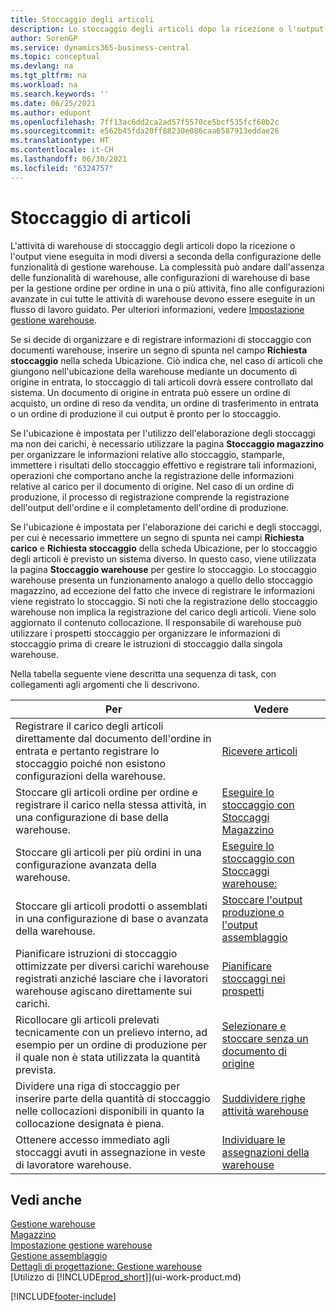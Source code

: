 ```yaml
---
title: Stoccaggio degli articoli
description: Lo stoccaggio degli articoli dopo la ricezione o l'output viene eseguita in modi diversi a seconda della configurazione delle funzionalità di gestione warehouse.
author: SorenGP
ms.service: dynamics365-business-central
ms.topic: conceptual
ms.devlang: na
ms.tgt_pltfrm: na
ms.workload: na
ms.search.keywords: ''
ms.date: 06/25/2021
ms.author: edupont
ms.openlocfilehash: 7ff13ac6dd2ca2ad57f5570ce5bcf535fcf60b2c
ms.sourcegitcommit: e562b45fda20ff88230e086caa6587913eddae26
ms.translationtype: HT
ms.contentlocale: it-CH
ms.lasthandoff: 06/30/2021
ms.locfileid: "6324757"
---
```

# <a name="putting-items-away"></a>Stoccaggio di articoli
L'attività di warehouse di stoccaggio degli articoli dopo la ricezione o l'output viene eseguita in modi diversi a seconda della configurazione delle funzionalità di gestione warehouse. La complessità può andare dall'assenza delle funzionalità di warehouse, alle configurazioni di warehouse di base per la gestione ordine per ordine in una o più attività, fino alle configurazioni avanzate in cui tutte le attività di warehouse devono essere eseguite in un flusso di lavoro guidato. Per ulteriori informazioni, vedere [Impostazione gestione warehouse](warehouse-setup-warehouse.md).

Se si decide di organizzare e di registrare informazioni di stoccaggio con documenti warehouse, inserire un segno di spunta nel campo **Richiesta stoccaggio** nella scheda Ubicazione. Ciò indica che, nel caso di articoli che giungono nell'ubicazione della warehouse mediante un documento di origine in entrata, lo stoccaggio di tali articoli dovrà essere controllato dal sistema. Un documento di origine in entrata può essere un ordine di acquisto, un ordine di reso da vendita, un ordine di trasferimento in entrata o un ordine di produzione il cui output è pronto per lo stoccaggio.  

Se l'ubicazione è impostata per l'utilizzo dell'elaborazione degli stoccaggi ma non dei carichi, è necessario utilizzare la pagina **Stoccaggio magazzino** per organizzare le informazioni relative allo stoccaggio, stamparle, immettere i risultati dello stoccaggio effettivo e registrare tali informazioni, operazioni che comportano anche la registrazione delle informazioni relative al carico per il documento di origine. Nel caso di un ordine di produzione, il processo di registrazione comprende la registrazione dell'output dell'ordine e il completamento dell'ordine di produzione.

Se l'ubicazione è impostata per l'elaborazione dei carichi e degli stoccaggi, per cui è necessario immettere un segno di spunta nei campi **Richiesta carico** e **Richiesta stoccaggio** della scheda Ubicazione, per lo stoccaggio degli articoli è previsto un sistema diverso. In questo caso, viene utilizzata la pagina **Stoccaggio warehouse** per gestire lo stoccaggio. Lo stoccaggio warehouse presenta un funzionamento analogo a quello dello stoccaggio magazzino, ad eccezione del fatto che invece di registrare le informazioni viene registrato lo stoccaggio. Si noti che la registrazione dello stoccaggio warehouse non implica la registrazione del carico degli articoli. Viene solo aggiornato il contenuto collocazione. Il responsabile di warehouse può utilizzare i prospetti stoccaggio per organizzare le informazioni di stoccaggio prima di creare le istruzioni di stoccaggio dalla singola warehouse.

Nella tabella seguente viene descritta una sequenza di task, con collegamenti agli argomenti che li descrivono.   

|**Per**|**Vedere**|  
|------------|-------------|  
|Registrare il carico degli articoli direttamente dal documento dell'ordine in entrata e pertanto registrare lo stoccaggio poiché non esistono configurazioni della warehouse.|[Ricevere articoli](warehouse-how-receive-items.md)|  
|Stoccare gli articoli ordine per ordine e registrare il carico nella stessa attività, in una configurazione di base della warehouse.|[Eseguire lo stoccaggio con Stoccaggi Magazzino](warehouse-how-to-put-items-away-with-inventory-put-aways.md)|  
|Stoccare gli articoli per più ordini in una configurazione avanzata della warehouse.|[Eseguire lo stoccaggio con Stoccaggi warehouse:](warehouse-how-to-put-items-away-with-warehouse-put-aways.md)|  
|Stoccare gli articoli prodotti o assemblati in una configurazione di base o avanzata della warehouse.|[Stoccare l'output produzione o l'output assemblaggio](warehouse-how-to-put-away-production-output.md)|
|Pianificare istruzioni di stoccaggio ottimizzate per diversi carichi warehouse registrati anziché lasciare che i lavoratori warehouse agiscano direttamente sui carichi.|[Pianificare stoccaggi nei prospetti](warehouse-how-to-plan-put-aways-in-worksheets.md)|  
|Ricollocare gli articoli prelevati tecnicamente con un prelievo interno, ad esempio per un ordine di produzione per il quale non è stata utilizzata la quantità prevista.|[Selezionare e stoccare senza un documento di origine](warehouse-how-to-create-put-aways-from-internal-put-aways.md)|
|Dividere una riga di stoccaggio per inserire parte della quantità di stoccaggio nelle collocazioni disponibili in quanto la collocazione designata è piena.|[Suddividere righe attività warehouse](warehouse-how-to-split-warehouse-activity-lines.md)|
|Ottenere accesso immediato agli stoccaggi avuti in assegnazione in veste di lavoratore warehouse.|[Individuare le assegnazioni della warehouse](warehouse-how-to-find-your-warehouse-assignments.md)|    

## <a name="see-also"></a>Vedi anche  
[Gestione warehouse](warehouse-manage-warehouse.md)  
[Magazzino](inventory-manage-inventory.md)  
[Impostazione gestione warehouse](warehouse-setup-warehouse.md)     
[Gestione assemblaggio](assembly-assemble-items.md)    
[Dettagli di progettazione: Gestione warehouse](design-details-warehouse-management.md)  
[Utilizzo di [!INCLUDE[prod_short](includes/prod_short.md)]](ui-work-product.md)  


[!INCLUDE[footer-include](includes/footer-banner.md)]